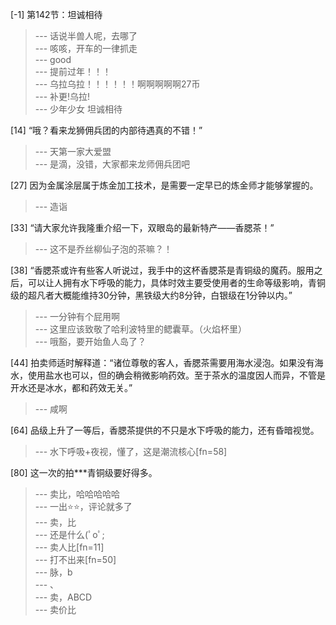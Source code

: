 
[-1] 第142节：坦诚相待
>--- 话说半兽人呢，去哪了<br>
>--- 咳咳，开车的一律抓走<br>
>--- good<br>
>--- 提前过年！！！<br>
>--- 乌拉乌拉！！！！！！啊啊啊啊啊27币<br>
>--- 补更!乌拉!<br>
>--- 少年少女 坦诚相待<br>

[14] “哦？看来龙狮佣兵团的内部待遇真的不错！”
>--- 天第一家大爱盟<br>
>--- 是滴，没错，大家都来龙师佣兵团吧<br>

[27] 因为金属涂层属于炼金加工技术，是需要一定早已的炼金师才能够掌握的。
>--- 造诣<br>

[33] “请大家允许我隆重介绍一下，双眼岛的最新特产——香腮茶！”
>--- 这不是乔丝柳仙子泡的茶嘛？！<br>

[38] “香腮茶或许有些客人听说过，我手中的这杯香腮茶是青铜级的魔药。服用之后，可以让人拥有水下呼吸的能力，具体时效主要受使用者的生命等级影响，青铜级的超凡者大概能维持30分钟，黑铁级大约8分钟，白银级在1分钟以内。”
>--- 一分钟有个屁用啊<br>
>--- 这里应该致敬了哈利波特里的鳃囊草。（火焰杯里）<br>
>--- 哦豁，要开始鱼人岛了？<br>

[44] 拍卖师适时解释道：“诸位尊敬的客人，香腮茶需要用海水浸泡。如果没有海水，使用盐水也可以，但的确会稍微影响药效。至于茶水的温度因人而异，不管是开水还是冰水，都和药效无关。”
>--- 咸啊<br>

[64] 品级上升了一等后，香腮茶提供的不只是水下呼吸的能力，还有昏暗视觉。
>--- 水下呼吸+夜视，懂了，这是潮流核心[fn=58]<br>

[80] 这一次的拍***青铜级要好得多。
>--- 卖比，哈哈哈哈哈<br>
>--- 一出⭐⭐，评论就多了<br>
>--- 卖，比<br>
>--- 还是什么(ﾟoﾟ;<br>
>--- 卖人比[fn=11]<br>
>--- 打不出来[fn=50]<br>
>--- 脉，b<br>
>--- 、<br>
>--- 卖，ABCD<br>
>--- 卖价比<br>
